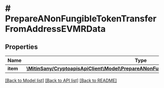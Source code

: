 # # PrepareANonFungibleTokenTransferFromAddressEVMRData

## Properties

Name | Type | Description | Notes
------------ | ------------- | ------------- | -------------
**item** | [**\MitinSany/CryptoapisApiClient\Model\PrepareANonFungibleTokenTransferFromAddressEVMRI**](PrepareANonFungibleTokenTransferFromAddressEVMRI.md) |  |

[[Back to Model list]](../../README.md#models) [[Back to API list]](../../README.md#endpoints) [[Back to README]](../../README.md)
